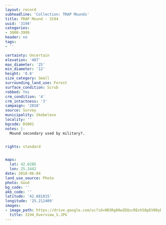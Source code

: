 ```yaml
---
layout: record
subheadline: 'Collection: TRAP Mounds'
title: TRAP Mound - 3194
uuid: '3194'
categories:
- 3000-3999
header: no
tags:
- ''

certainty: Uncertain
elevation: '487'
max_diameter: '25'
min_diameter: '12'
height: '0.8'
size_category: Small
surrounding_land_use: Forest
surface_condition: Scrub
robbed: Yes
crm_condition: '4'
crm_intactness: '3'
campaign: '2010'
source: Survey
municipality: Skobelevo
locality: ''
bgcode: DS001
notes: |-
  Mound secondary used by military?.


rights: standard


maps:
  lat: 42.6285
  lon: 25.2442
date: 2018-06-04
land_use_source: Photo
photo: Good
bg_code: ''
akb_code: ''
latitude: '42.681815'
longitude: '25.212409'
images:
- image_path: https://drive.google.com/uc?id=0B3Rg88wZDQscRExhS0pEV08yRHM
  title: 3194_Overview_S.JPG
---
```

